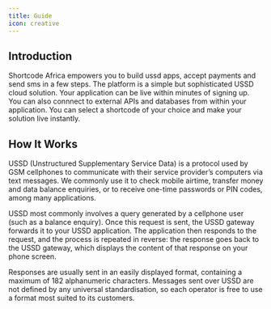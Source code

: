 ```yaml
---
title: Guide
icon: creative
---
```


## Introduction

Shortcode Africa empowers you to build ussd apps, accept payments and send sms in a few steps. The platform is a simple but sophisticated USSD cloud solution. Your application can be live within minutes of signing up.
You can also connnect to external APIs and databases from within your application. You can select a shortcode of your choice and make your solution live instantly.

## How It Works

USSD (Unstructured Supplementary Service Data) is a protocol used by GSM cellphones to communicate with their service provider’s computers via text messages. We commonly use it to check mobile airtime, transfer money and data balance enquiries, or to receive one-time passwords or PIN codes, among many applications.

USSD most commonly involves a query generated by a cellphone user (such as a balance enquiry). Once this request is sent, the USSD gateway forwards it to your USSD application. The application then responds to the request, and the process is repeated in reverse: the response goes back to the USSD gateway, which displays the content of that response on your phone screen.

Responses are usually sent in an easily displayed format, containing a maximum of 182 alphanumeric characters.
Messages sent over USSD are not defined by any universal standardisation,
so each operator is free to use a format most suited to its customers.
